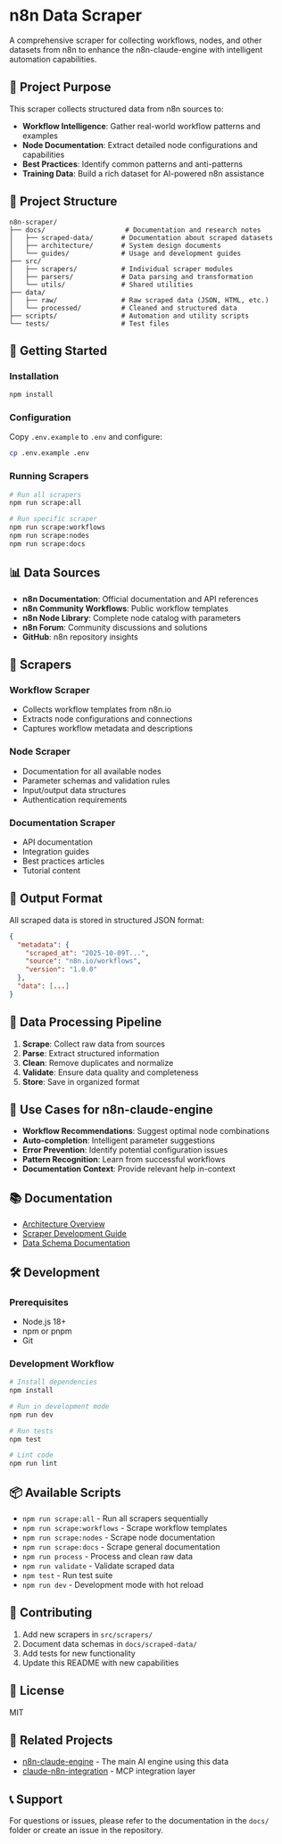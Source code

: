 # n8n Data Scraper

A comprehensive scraper for collecting workflows, nodes, and other datasets from n8n to enhance the n8n-claude-engine with intelligent automation capabilities.

## 🎯 Project Purpose

This scraper collects structured data from n8n sources to:
- **Workflow Intelligence**: Gather real-world workflow patterns and examples
- **Node Documentation**: Extract detailed node configurations and capabilities
- **Best Practices**: Identify common patterns and anti-patterns
- **Training Data**: Build a rich dataset for AI-powered n8n assistance

## 📁 Project Structure

```
n8n-scraper/
├── docs/                    # Documentation and research notes
│   ├── scraped-data/       # Documentation about scraped datasets
│   ├── architecture/       # System design documents
│   └── guides/             # Usage and development guides
├── src/
│   ├── scrapers/           # Individual scraper modules
│   ├── parsers/            # Data parsing and transformation
│   └── utils/              # Shared utilities
├── data/
│   ├── raw/                # Raw scraped data (JSON, HTML, etc.)
│   └── processed/          # Cleaned and structured data
├── scripts/                # Automation and utility scripts
└── tests/                  # Test files
```

## 🚀 Getting Started

### Installation

```bash
npm install
```

### Configuration

Copy `.env.example` to `.env` and configure:

```bash
cp .env.example .env
```

### Running Scrapers

```bash
# Run all scrapers
npm run scrape:all

# Run specific scraper
npm run scrape:workflows
npm run scrape:nodes
npm run scrape:docs
```

## 📊 Data Sources

- **n8n Documentation**: Official documentation and API references
- **n8n Community Workflows**: Public workflow templates
- **n8n Node Library**: Complete node catalog with parameters
- **n8n Forum**: Community discussions and solutions
- **GitHub**: n8n repository insights

## 🔧 Scrapers

### Workflow Scraper
- Collects workflow templates from n8n.io
- Extracts node configurations and connections
- Captures workflow metadata and descriptions

### Node Scraper
- Documentation for all available nodes
- Parameter schemas and validation rules
- Input/output data structures
- Authentication requirements

### Documentation Scraper
- API documentation
- Integration guides
- Best practices articles
- Tutorial content

## 📝 Output Format

All scraped data is stored in structured JSON format:

```json
{
  "metadata": {
    "scraped_at": "2025-10-09T...",
    "source": "n8n.io/workflows",
    "version": "1.0.0"
  },
  "data": [...]
}
```

## 🔄 Data Processing Pipeline

1. **Scrape**: Collect raw data from sources
2. **Parse**: Extract structured information
3. **Clean**: Remove duplicates and normalize
4. **Validate**: Ensure data quality and completeness
5. **Store**: Save in organized format

## 🎯 Use Cases for n8n-claude-engine

- **Workflow Recommendations**: Suggest optimal node combinations
- **Auto-completion**: Intelligent parameter suggestions
- **Error Prevention**: Identify potential configuration issues
- **Pattern Recognition**: Learn from successful workflows
- **Documentation Context**: Provide relevant help in-context

## 📚 Documentation

- [Architecture Overview](docs/architecture/README.md)
- [Scraper Development Guide](docs/guides/scraper-development.md)
- [Data Schema Documentation](docs/scraped-data/README.md)

## 🛠️ Development

### Prerequisites

- Node.js 18+
- npm or pnpm
- Git

### Development Workflow

```bash
# Install dependencies
npm install

# Run in development mode
npm run dev

# Run tests
npm test

# Lint code
npm run lint
```

## 📦 Available Scripts

- `npm run scrape:all` - Run all scrapers sequentially
- `npm run scrape:workflows` - Scrape workflow templates
- `npm run scrape:nodes` - Scrape node documentation
- `npm run scrape:docs` - Scrape general documentation
- `npm run process` - Process and clean raw data
- `npm run validate` - Validate scraped data
- `npm test` - Run test suite
- `npm run dev` - Development mode with hot reload

## 🤝 Contributing

1. Add new scrapers in `src/scrapers/`
2. Document data schemas in `docs/scraped-data/`
3. Add tests for new functionality
4. Update this README with new capabilities

## 📄 License

MIT

## 🔗 Related Projects

- [n8n-claude-engine](../../personal-products/n8n-claude-engine) - The main AI engine using this data
- [claude-n8n-integration](../../personal-products/mcp-projects/claude-n8n-integration) - MCP integration layer

## 📞 Support

For questions or issues, please refer to the documentation in the `docs/` folder or create an issue in the repository.


